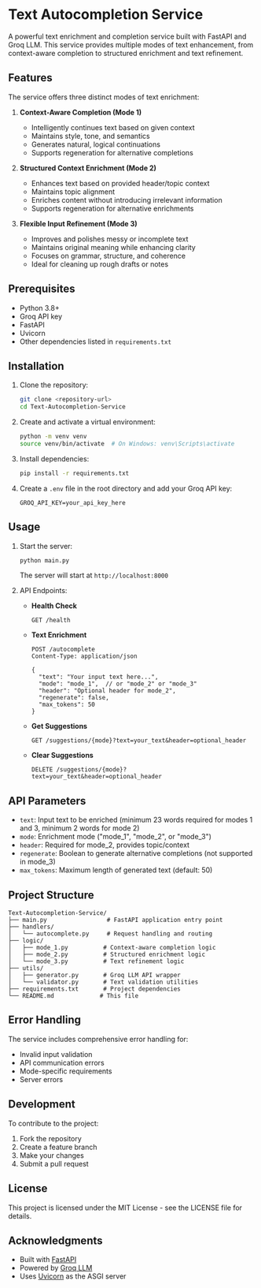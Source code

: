 # Text Autocompletion Service

A powerful text enrichment and completion service built with FastAPI and Groq LLM. This service provides multiple modes of text enhancement, from context-aware completion to structured enrichment and text refinement.

## Features

The service offers three distinct modes of text enrichment:

1. **Context-Aware Completion (Mode 1)**
   - Intelligently continues text based on given context
   - Maintains style, tone, and semantics
   - Generates natural, logical continuations
   - Supports regeneration for alternative completions

2. **Structured Context Enrichment (Mode 2)**
   - Enhances text based on provided header/topic context
   - Maintains topic alignment
   - Enriches content without introducing irrelevant information
   - Supports regeneration for alternative enrichments

3. **Flexible Input Refinement (Mode 3)**
   - Improves and polishes messy or incomplete text
   - Maintains original meaning while enhancing clarity
   - Focuses on grammar, structure, and coherence
   - Ideal for cleaning up rough drafts or notes

## Prerequisites

- Python 3.8+
- Groq API key
- FastAPI
- Uvicorn
- Other dependencies listed in `requirements.txt`

## Installation

1. Clone the repository:
   ```bash
   git clone <repository-url>
   cd Text-Autocompletion-Service
   ```

2. Create and activate a virtual environment:
   ```bash
   python -m venv venv
   source venv/bin/activate  # On Windows: venv\Scripts\activate
   ```

3. Install dependencies:
   ```bash
   pip install -r requirements.txt
   ```

4. Create a `.env` file in the root directory and add your Groq API key:
   ```
   GROQ_API_KEY=your_api_key_here
   ```

## Usage

1. Start the server:
   ```bash
   python main.py
   ```
   The server will start at `http://localhost:8000`

2. API Endpoints:

   - **Health Check**

     ```http
     GET /health
     ```

   - **Text Enrichment**

     ```http
     POST /autocomplete
     Content-Type: application/json

     {
       "text": "Your input text here...",
       "mode": "mode_1",  // or "mode_2" or "mode_3"
       "header": "Optional header for mode_2",
       "regenerate": false,
       "max_tokens": 50
     }
     ```

   - **Get Suggestions**

     ```http
     GET /suggestions/{mode}?text=your_text&header=optional_header
     ```

   - **Clear Suggestions**

     ```http
     DELETE /suggestions/{mode}?text=your_text&header=optional_header
     ```

## API Parameters

- `text`: Input text to be enriched (minimum 23 words required for modes 1 and 3, minimum 2 words for mode 2)
- `mode`: Enrichment mode ("mode_1", "mode_2", or "mode_3")
- `header`: Required for mode_2, provides topic/context
- `regenerate`: Boolean to generate alternative completions (not supported in mode_3)
- `max_tokens`: Maximum length of generated text (default: 50)

## Project Structure

```
Text-Autocompletion-Service/
├── main.py                 # FastAPI application entry point
├── handlers/
│   └── autocomplete.py     # Request handling and routing
├── logic/
│   ├── mode_1.py          # Context-aware completion logic
│   ├── mode_2.py          # Structured enrichment logic
│   └── mode_3.py          # Text refinement logic
├── utils/
│   ├── generator.py       # Groq LLM API wrapper
│   └── validator.py       # Text validation utilities
├── requirements.txt       # Project dependencies
└── README.md             # This file
```

## Error Handling

The service includes comprehensive error handling for:
- Invalid input validation
- API communication errors
- Mode-specific requirements
- Server errors

## Development

To contribute to the project:

1. Fork the repository
2. Create a feature branch
3. Make your changes
4. Submit a pull request

## License

This project is licensed under the MIT License - see the LICENSE file for details.

## Acknowledgments

- Built with [FastAPI](https://fastapi.tiangolo.com/)
- Powered by [Groq LLM](https://groq.com/)
- Uses [Uvicorn](https://www.uvicorn.org/) as the ASGI server